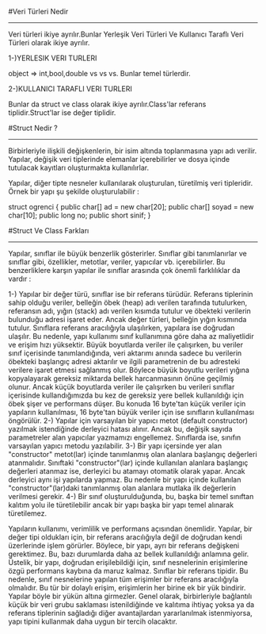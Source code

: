 ﻿#Veri Türleri Nedir

-----------------------------------------------------------------------------------------------------------------

Veri türleri ikiye ayrılır.Bunlar Yerleşik Veri Türleri Ve Kullanıcı Taraflı Veri Türleri olarak ikiye ayrılır.

1-)YERLESIK VERI TURLERI 

object => int,bool,double vs vs vs. Bunlar temel türlerdir.

2-)KULLANICI TARAFLI VERI TURLERI

Bunlar da struct ve class olarak ikiye ayrılır.Class'lar referans tiplidir.Struct'lar ise değer tiplidir.




#Struct Nedir ? 

-----------------------------------------------------------------------------------------------------------------

 Birbirleriyle ilişkili değişkenlerin, bir isim altında toplanmasına yapı adı verilir. Yapılar, değişik veri tiplerinde elemanlar içerebilirler ve dosya içinde tutulacak kayıtları oluşturmakta kullanılırlar.

Yapılar, diğer tipte nesneler kullanılarak oluşturulan, türetilmiş veri tipleridir. Örnek bir yapı şu şekilde oluşturulabilir :

struct ogrenci
{
     public char[] ad = new char[20];
     public char[] soyad = new char[10];
     public long no;
     public short sinif;
}




#Struct Ve Class Farkları 

-----------------------------------------------------------------------------------------------------------------

Yapılar, sınıflar ile büyük benzerlik gösterirler. Sınıflar gibi tanımlanırlar ve sınıflar gibi, özellikler, metotlar, veriler, yapıcılar vb. içerebilirler. Bu benzerliklere karşın yapılar ile sınıflar arasında çok önemli farklılıklar da vardır :

1-) Yapılar bir değer türü, sınıflar ise bir referans türüdür. Referans tiplerinin sahip olduğu veriler, belleğin öbek (heap) adı verilen tarafında tutulurken, referansın adı, yığın (stack) adı verilen kısımda tutulur ve öbekteki verilerin bulunduğu adresi işaret eder. Ancak değer türleri, belleğin yığın kısmında tutulur. Sınıflara referans aracılığıyla ulaşılırken, yapılara ise doğrudan ulaşılır. Bu nedenle, yapı kullanımı sınıf kullanımına göre daha az maliyetlidir ve erişim hızı yüksektir. Büyük boyutlarda veriler ile çalışırken, bu veriler sınıf içerisinde tanımlandığında, veri aktarımı anında sadece bu verilerin öbekteki başlangıç adresi aktarılır ve ilgili parametrenin de bu adresteki verilere işaret etmesi sağlanmış olur. Böylece büyük boyutlu verileri yığına kopyalayarak gereksiz miktarda bellek harcanmasının önüne geçilmiş olunur. Ancak küçük boyutlarda veriler ile çalışırken bu verileri sınıflar içerisinde kullandığımızda bu kez de gereksiz yere bellek kullanıldığı için öbek şişer ve performans düşer. Bu konuda 16 byte'tan küçük veriler için yapıların kullanılması, 16 byte'tan büyük veriler için ise sınıfların kullanılması öngörülür.
2-) Yapılar için varsayılan bir yapıcı metot (default constructor) yazılmak istendiğinde derleyici hatası alınır. Ancak bu, değişik sayıda parametreler alan yapıcılar yazmamızı engellemez. Sınıflarda ise,  sınıfın varsayılan yapıcı metodu yazılabilir.
3-) Bir yapı içersinde yer alan "constructor" metot(lar) içinde tanımlanmış olan alanlara başlangıç değerleri atanmalıdır. Sınıftaki "constructor"(lar) içinde kullanılan alanlara başlangıç değerleri atanmaz ise, derleyici bu atamayı otomatik olarak yapar. Ancak derleyici aynı işi yapılarda yapmaz. Bu nedenle bir yapı içinde kullanılan "constructor"(lar)daki tanımlanmış olan alanlara mutlaka ilk değerlerin verilmesi gerekir.
4-) Bir sınıf oluşturulduğunda, bu, başka bir temel sınıftan kalıtım yolu ile türetilebilir ancak bir yapı başka bir yapı temel alınarak türetilemez.

 Yapıların kullanımı, verimlilik ve performans açısından önemlidir. Yapılar, bir değer tipi oldukları için, bir referans aracılığıyla değil de doğrudan kendi üzerlerinde işlem görürler. Böylece, bir yapı, ayrı bir referans değişkeni gerektimez. Bu, bazı durumlarda daha az bellek kullanıldığı anlamına gelir. Üstelik, bir yapı, doğrudan erişilebildiği için, sınıf nesnelerinin erişimlerine özgü performans kaybına da maruz kalmaz. Sınıflar bir referans tipidir. Bu nedenle, sınıf nesnelerine yapılan tüm erişimler bir referans aracılığıyla olmalıdır. Bu tür bir dolaylı erişim, erişimlerin her birine ek bir yük bindirir. Yapılar böyle bir yükün altına girmezler. Genel olarak, birbirleriyle bağlantılı küçük bir veri grubu saklaması istenildiğinde ve kalıtıma ihtiyaç yoksa ya da referans tiplerinin sağladığı diğer avantajlardan yararlanılmak istenmiyorsa, yapı tipini kullanmak daha uygun bir tercih olacaktır.
